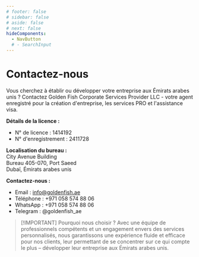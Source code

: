 ```yaml
---
# footer: false
# sidebar: false
# aside: false
# next: false
hideComponents:
  - NavButton
  # - SearchInput
---
```


<!-- <p>
  <img src="/img/Logo.avif" alt="logo" width="100" height="100" style="margin-left: 50%;">
</p> -->

# Contactez-nous

Vous cherchez à établir ou développer votre entreprise aux Émirats arabes unis ? Contactez Golden Fish Corporate Services Provider LLC - votre agent enregistré pour la création d'entreprise, les services PRO et l'assistance visa.

**Détails de la licence :**

- N° de licence : 1414192
- N° d'enregistrement : 2411728

**Localisation du bureau :**  
City Avenue Building  
Bureau 405-070, Port Saeed  
Dubaï, Émirats arabes unis

**Contactez-nous :**

- Email : info@goldenfish.ae
- Téléphone : +971 058 574 88 06
- WhatsApp : +971 058 574 88 06
- Telegram : @goldenfish_ae

<!-- WhatsApp us at [+971 058 574 88 06](https://wa.me/message/KDLD4FZVW7EUC1)
Telegram us at [@goldenfish_ae](https://t.me/goldenfish_ae) -->

> [!IMPORTANT] Pourquoi nous choisir ?
> Avec une équipe de professionnels compétents et un engagement envers des services personnalisés, nous garantissons une expérience fluide et efficace pour nos clients, leur permettant de se concentrer sur ce qui compte le plus – développer leur entreprise aux Émirats arabes unis.

<ContactForm buttonText="Parler à un expert" />